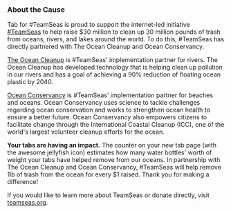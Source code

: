 ### About the Cause

Tab for #TeamSeas is proud to support the internet-led initiative [#TeamSeas](https://teamseas.org) to help raise \$30 million to clean up 30 million pounds of trash from oceans, rivers, and lakes around the world. To do this, #TeamSeas has directly partnered with The Ocean Cleanup and Ocean Conservancy.

[The Ocean Cleanup](http://theoceancleanup.com) is #TeamSeas' implementation partner for rivers. The Ocean Cleanup has developed technology that is helping clean up pollution in our rivers and has a goal of achieving a 90% reduction of floating ocean plastic by 2040.

[Ocean Conservancy](http://oceanconservancy.org) is #TeamSeas' implementation partner for beaches and oceans. Ocean Conservancy uses science to tackle challenges regarding ocean conservation and works to strengthen ocean health to ensure a better future. Ocean Conservancy also empowers citizens to facilitate change through the International Coastal Cleanup (ICC), one of the world's largest volunteer cleanup efforts for the ocean.

**Your tabs are having an impact.** The counter on your new tab page (with the awesome jellyfish icon) estimates how many water bottles' worth of weight your tabs have helped remove from our oceans. In partnership with The Ocean Cleanup and Ocean Conservancy, #TeamSeas will help remove 1lb of trash from the ocean for every \$1 raised. Thank you for making a difference!

If you would like to learn more about TeamSeas or donate directly, visit [teamseas.org](https://teamseas.org).
